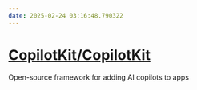 ```yaml
---
date: 2025-02-24 03:16:48.790322
---
```


# [CopilotKit/CopilotKit](https://github.com/CopilotKit/CopilotKit)

Open-source framework for adding AI copilots to apps